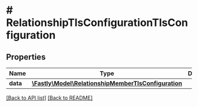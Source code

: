 # # RelationshipTlsConfigurationTlsConfiguration

## Properties

Name | Type | Description | Notes
------------ | ------------- | ------------- | -------------
**data** | [**\Fastly\Model\RelationshipMemberTlsConfiguration**](RelationshipMemberTlsConfiguration.md) |  | [optional] 


[[Back to API list]](../../README.md#endpoints) [[Back to README]](../../README.md)
